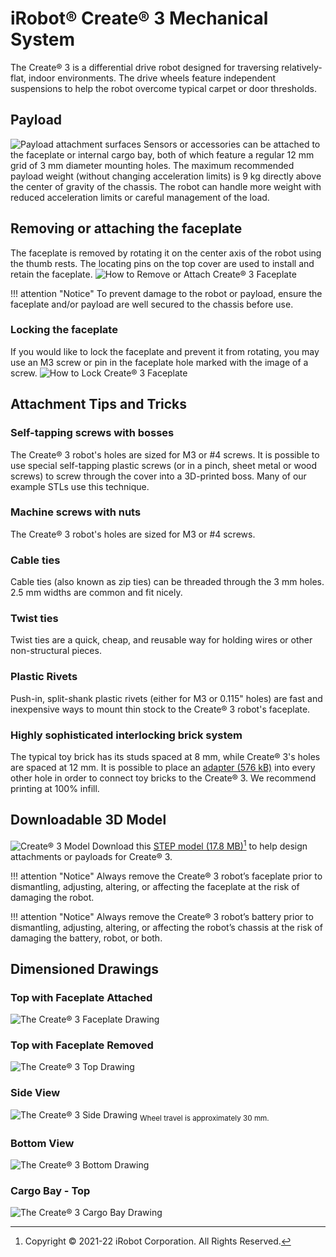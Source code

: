 # iRobot® Create® 3 Mechanical System

The Create® 3 is a differential drive robot designed for traversing relatively-flat, indoor environments.
The drive wheels feature independent suspensions to help the robot overcome typical carpet or door thresholds.

## Payload
![Payload attachment surfaces](data/payload_surfaces.svg "Payload attachment surfaces")
Sensors or accessories can be attached to the faceplate or internal cargo bay, both of which feature a regular 12 mm grid of 3 mm diameter mounting holes.
The maximum recommended payload weight (without changing acceleration limits) is 9 kg directly above the center of gravity of the chassis.
The robot can handle more weight with reduced acceleration limits or careful management of the load.

## Removing or attaching the faceplate
The faceplate is removed by rotating it on the center axis of the robot using the thumb rests.
The locating pins on the top cover are used to install and retain the faceplate.
![How to Remove or Attach Create® 3 Faceplate](data/remove_faceplate.svg "How to Remove Create® 3 Faceplate")

!!! attention "Notice"
    To prevent damage to the robot or payload, ensure the faceplate and/or payload are well secured to the chassis before use.

### Locking the faceplate
If you would like to lock the faceplate and prevent it from rotating, you may use an M3 screw or pin in the faceplate hole marked with the image of a screw.
![How to Lock Create® 3 Faceplate](data/lock_faceplate.svg "How to Lock Create® 3 Faceplate")

## Attachment Tips and Tricks
### Self-tapping screws with bosses
The Create® 3 robot's holes are sized for M3 or #4 screws.
It is possible to use special self-tapping plastic screws (or in a pinch, sheet metal or wood screws) to screw through the cover into a 3D-printed boss.
Many of our example STLs use this technique.
### Machine screws with nuts
The Create® 3 robot's holes are sized for M3 or #4 screws.
### Cable ties
Cable ties (also known as zip ties) can be threaded through the 3 mm holes.
2.5 mm widths are common and fit nicely.
### Twist ties
Twist ties are a quick, cheap, and reusable way for holding wires or other non-structural pieces. 
### Plastic Rivets
Push-in, split-shank plastic rivets (either for M3 or 0.115" holes) are fast and inexpensive ways to mount thin stock to the Create® 3 robot's faceplate.
### Highly sophisticated interlocking brick system
The typical toy brick has its studs spaced at 8 mm, while Create® 3's holes are spaced at 12 mm.
It is possible to place an [adapter (576 kB)](data/C3-Stud-Mount.stl) into every other hole in order to connect toy bricks to the Create® 3.
We recommend printing at 100% infill.

## Downloadable 3D Model
![Create® 3 Model](data/3d_model.jpg "3D Model of Create® 3")
Download this [STEP model (17.8 MB)](data/iRobot_Create_3_Public_Model.step)[^1] to help design attachments or payloads for Create® 3.
[^1]: Copyright © 2021-22 iRobot Corporation. All Rights Reserved.

!!! attention "Notice"
    Always remove the Create® 3 robot’s faceplate prior to dismantling, adjusting, altering, or affecting the faceplate at the risk of damaging the robot.

!!! attention "Notice"
    Always remove the Create® 3 robot’s battery prior to dismantling, adjusting, altering, or affecting the robot’s chassis at the risk of damaging the battery, robot, or both.

## Dimensioned Drawings
### Top with Faceplate Attached
![The Create® 3 Faceplate Drawing](data/faceplate_drawing.svg "Create® 3 Faceplate Drawing")
### Top with Faceplate Removed
![The Create® 3 Top Drawing](data/top_drawing.svg "Create® 3 Top Drawing")
### Side View
![The Create® 3 Side Drawing](data/side_drawing.svg "Create® 3 Side Drawing")
<sub>Wheel travel is approximately 30 mm.</sub>
### Bottom View
![The Create® 3 Bottom Drawing](data/bottom_drawing.svg "Create® 3 Bottom Drawing")
### Cargo Bay - Top
![The Create® 3 Cargo Bay Drawing](data/cargo_bay_drawing.svg "Create® 3 Cargo Bay Drawing")
